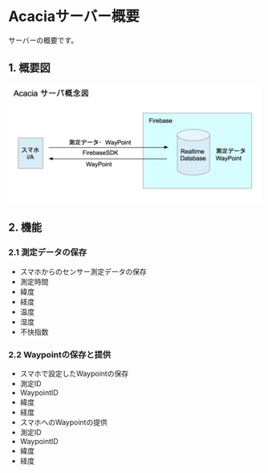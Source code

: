 # Acaciaサーバー概要
サーバーの概要です。

## 1. 概要図

![概要図](../Images/overview.png)


## 2. 機能
### 2.1 測定データの保存
 - スマホからのセンサー測定データの保存
  - 測定時間
  - 緯度
  - 経度
  - 温度
  - 湿度
  - 不快指数   

### 2.2 Waypointの保存と提供
 - スマホで設定したWaypointの保存
  - 測定ID
  - WaypointID
  - 緯度
  - 経度 
 - スマホへのWaypointの提供
  - 測定ID
  - WaypointID
  - 緯度
  - 経度 
